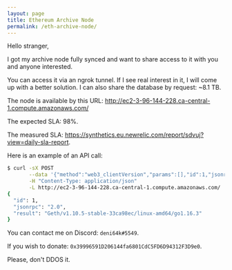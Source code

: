 ```yaml
---
layout: page
title: Ethereum Archive Node
permalink: /eth-archive-node/
---
```


Hello stranger,

I got my archive node fully synced and want to share access to it with you and anyone interested.

You can access it via an ngrok tunnel. If I see real interest in it, I will come up with a better solution. I can also share the database by request: ~8.1 TB.

The node is available by this URL: http://ec2-3-96-144-228.ca-central-1.compute.amazonaws.com/

The expected SLA: 98%.

The measured SLA: https://synthetics.eu.newrelic.com/report/sdvuj?view=daily-sla-report.


Here is an example of an API call:

``` sh
$ curl -sX POST                                                                     \
       --data '{"method":"web3_clientVersion","params":[],"id":1,"jsonrpc":"2.0"}'  \
       -H "Content-Type: application/json"                                          \
       -L http://ec2-3-96-144-228.ca-central-1.compute.amazonaws.com/ | jq -CS
{
  "id": 1,
  "jsonrpc": "2.0",
  "result": "Geth/v1.10.5-stable-33ca98ec/linux-amd64/go1.16.3"
}
```

You can contact me on Discord: `deni64k#5549`.

If you wish to donate: `0x39996591D206144fa6801CdC5FD6D94312F3D9e0`.

Please, don't DDOS it.
